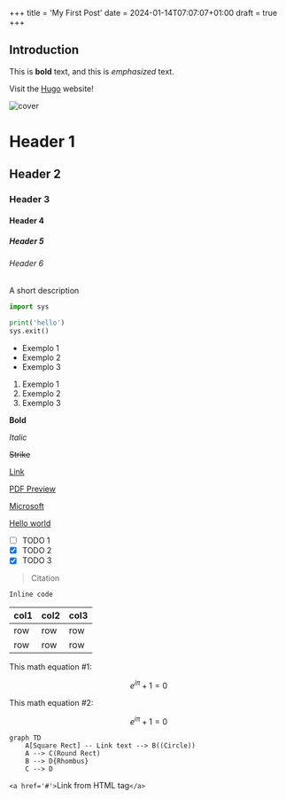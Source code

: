 +++
title = 'My First Post'
date = 2024-01-14T07:07:07+01:00
draft = true
+++

## Introduction

This is **bold** text, and this is *emphasized* text.

Visit the [Hugo](https://gohugo.io) website!

![cover](https://media.dev.to/cdn-cgi/image/width=1000,height=420,fit=cover,gravity=auto,format=auto/https%3A%2F%2Fdev-to-uploads.s3.amazonaws.com%2Fuploads%2Farticles%2F48fagykg1pynim5t3fv9.png)

# Header 1

## Header 2

### Header 3

#### Header 4

##### Header 5

###### Header 6

A short description

```python
import sys

print('hello')
sys.exit()
```

* Exemplo 1
* Exemplo 2
* Exemplo 3

1. Exemplo 1
2. Exemplo 2
3. Exemplo 3

**Bold**

*Italic*

~~Strike~~

[Link](#)

[PDF Preview](https://www.mackenzie.br/fileadmin/OLD/47/Graduacao/CCBS/Cursos/Ciencias_Biologicas/1o_2012/Biblioteca_TCC_Lic/2009/2o_Semestre/Karen_e_Priscila.pdf)

[Microsoft](https://en.wikipedia.org/Microsoft)

[Hello world](https://en.wikipedia.org/wiki/%22Hello,_World!%22_program)

* [ ] TODO 1
* [X] TODO 2
* [X] TODO 3

> Citation

`Inline code`

| col1 | col2 | col3 |
| ---- | ---- | ---- |
| row  | row  | row  |
| row  | row  | row  |

This math equation #1:

$$
e^{i\pi} + 1 = 0
$$

This math equation #2:

$$
e^{i\pi} + 1 = 0
$$

```mermaid
graph TD
    A[Square Rect] -- Link text --> B((Circle))
    A --> C(Round Rect)
    B --> D{Rhombus}
    C --> D
```

`<a href='#'>`Link from HTML tag`</a>`
